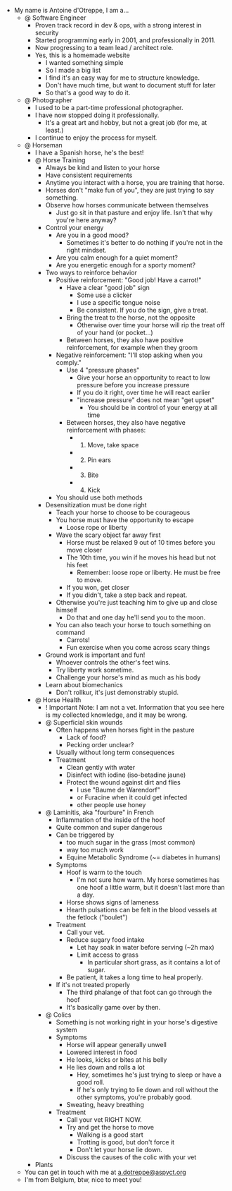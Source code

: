 - My name is Antoine d'Otreppe, I am a...
	- @ Software Engineer
		- Proven track record in dev & ops, with a strong interest in security
		- Started programming early in 2001, and professionally in 2011.
		- Now progressing to a team lead / architect role.
		- Yes, this is a homemade website
			- I wanted something simple
			- So I made a big list
			- I find it's an easy way for me to structure knowledge.
			- Don't have much time, but want to document stuff for later
			- So that's a good way to do it.
	- @ Photographer
		- I used to be a part-time professional photographer.
		- I have now stopped doing it professionally.
			- It's a great art and hobby, but not a great job (for me, at least.)
		- I continue to enjoy the process for myself.
	- @ Horseman
		- I have a Spanish horse, he's the best!
		- @ Horse Training
			- Always be kind and listen to your horse
			- Have consistent requirements
			- Anytime you interact with a horse, you are training that horse.
			- Horses don't "make fun of you", they are just trying to say something.
			- Observe how horses communicate between themselves
				- Just go sit in that pasture and enjoy life. Isn't that why you're here anyway?
			- Control your energy
				- Are you in a good mood?
					- Sometimes it's better to do nothing if you're not in the right mindset.
				- Are you calm enough for a quiet moment?
				- Are you energetic enough for a sporty moment?
			- Two ways to reinforce behavior
				- Positive reinforcement: "Good job! Have a carrot!"
					- Have a clear "good job" sign
						- Some use a clicker
						- I use a specific tongue noise
						- Be consistent. If you do the sign, give a treat.
					- Bring the treat to the horse, not the opposite
						- Otherwise over time your horse will rip the treat off of your hand (or pocket...)
					- Between horses, they also have positive reinforcement, for example when they groom
				- Negative reinforcement: "I'll stop asking when you comply."
					- Use 4 "pressure phases"
						- Give your horse an opportunity to react to low pressure before you increase pressure
						- If you do it right, over time he will react earlier
						- "increase pressure" does not mean "get upset"
							- You should be in control of your energy at all time
					- Between horses, they also have negative reinforcement with phases:
						- 1. Move, take space
						- 2. Pin ears
						- 3. Bite
						- 4. Kick
				- You should use both methods
			- Desensitization must be done right
				- Teach your horse to choose to be courageous
				- You horse must have the opportunity to escape
					- Loose rope or liberty
				- Wave the scary object far away first
					- Horse must be relaxed 9 out of 10 times before you move closer
					- The 10th time, you win if he moves his head but not his feet
						- Remember: loose rope or liberty. He must be free to move.
					- If you won, get closer
					- If you didn't, take a step back and repeat.
				- Otherwise you're just teaching him to give up and close himself
					- Do that and one day he'll send you to the moon.
				- You can also teach your horse to touch something on command
					- Carrots!
					- Fun exercise when you come across scary things
			- Ground work is important and fun!
				- Whoever controls the other's feet wins.
				- Try liberty work sometime.
				- Challenge your horse's mind as much as his body
			- Learn about biomechanics
				- Don't rollkur, it's just demonstrably stupid.
		- @ Horse Health
			- ! Important Note: I am not a vet. Information that you see here is my collected knowledge, and it may be wrong.
			- @ Superficial skin wounds
				- Often happens when horses fight in the pasture
					- Lack of food?
					- Pecking order unclear?
				- Usually without long term consequences
				- Treatment
					- Clean gently with water
					- Disinfect with iodine (iso-betadine jaune)
					- Protect the wound against dirt and flies
						- I use "Baume de Warendorf"
						- or Furacine when it could get infected
						- other people use honey
			- @ Laminitis, aka "fourbure" in French
				- Inflammation of the inside of the hoof
				- Quite common and super dangerous
				- Can be triggered by
					- too much sugar in the grass (most common)
					- way too much work
					- Equine Metabolic Syndrome (~= diabetes in humans)
				- Symptoms
					- Hoof is warm to the touch
						- I'm not sure how warm. My horse sometimes has one hoof a little warm, but it doesn't last more than a day.
					- Horse shows signs of lameness
					- Hearth pulsations can be felt in the blood vessels at the fetlock ("boulet")
				- Treatment
					- Call your vet.
					- Reduce sugary food intake
						- Let hay soak in water before serving (~2h max)
						- Limit access to grass
							- In particular short grass, as it contains a lot of sugar.
					- Be patient, it takes a long time to heal properly.
				- If it's not treated properly
					- The third phalange of that foot can go through the hoof
					- It's basically game over by then.
			- @ Colics
				- Something is not working right in your horse's digestive system
				- Symptoms
					- Horse will appear generally unwell
					- Lowered interest in food
					- He looks, kicks or bites at his belly
					- He lies down and rolls a lot
						- Hey, sometimes he's just trying to sleep or have a good roll.
						- If he's only trying to lie down and roll without the other symptoms, you're probably good.
					- Sweating, heavy breathing
				- Treatment
					- Call your vet RIGHT NOW.
					- Try and get the horse to move
						- Walking is a good start
						- Trotting is good, but don't force it
						- Don't let your horse lie down.
					- Discuss the causes of the colic with your vet
		- Plants
	- You can get in touch with me at a.dotreppe@aspyct.org
	- I'm from Belgium, btw, nice to meet you!